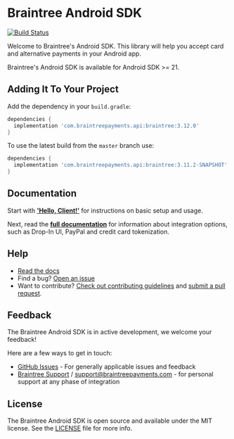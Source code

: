 # Braintree Android SDK

[![Build Status](https://travis-ci.org/braintree/braintree_android.svg?branch=master)](https://travis-ci.org/braintree/braintree_android)

Welcome to Braintree's Android SDK. This library will help you accept card and alternative payments in your Android app.

Braintree's Android SDK is available for Android SDK >= 21.

## Adding It To Your Project

Add the dependency in your `build.gradle`:

```groovy
dependencies {
  implementation 'com.braintreepayments.api:braintree:3.12.0'
}
```

To use the latest build from the `master` branch use:

```groovy
dependencies {
  implementation 'com.braintreepayments.api:braintree:3.11.2-SNAPSHOT'
}
```

## Documentation

Start with [**'Hello, Client!'**](https://developers.braintreepayments.com/start/hello-client/android/v3) for instructions on basic setup and usage.

Next, read the [**full documentation**](https://developers.braintreepayments.com/guides/overview) for information about integration options, such as Drop-In UI, PayPal and credit card tokenization.

## Help

* [Read the docs](https://developers.braintreepayments.com/guides/overview)
* Find a bug? [Open an issue](https://github.com/braintree/braintree_android/issues)
* Want to contribute? [Check out contributing guidelines](CONTRIBUTING.md) and [submit a pull request](https://help.github.com/articles/creating-a-pull-request).

## Feedback

The Braintree Android SDK is in active development, we welcome your feedback!

Here are a few ways to get in touch:

* [GitHub Issues](https://github.com/braintree/braintree_android/issues) - For generally applicable issues and feedback
* [Braintree Support](https://articles.braintreepayments.com/) / [support@braintreepayments.com](mailto:support@braintreepayments.com) -
for personal support at any phase of integration

## License

The Braintree Android SDK is open source and available under the MIT license. See the [LICENSE](LICENSE) file for more info.

